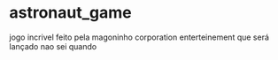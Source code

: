 # astronaut_game
jogo incrivel feito pela magoninho corporation enterteinement
que será lançado nao sei quando
